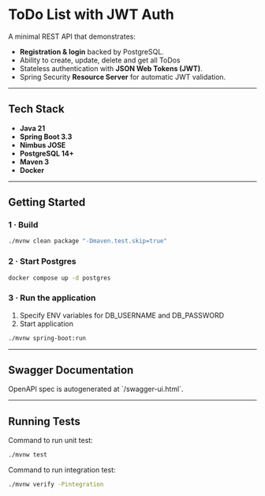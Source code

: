 # ToDo List with JWT Auth

A minimal REST API that demonstrates:

* **Registration & login** backed by PostgreSQL.
* Ability to create, update, delete and get all ToDos
* Stateless authentication with **JSON Web Tokens (JWT)**.
* Spring Security **Resource Server** for automatic JWT validation.
---

## Tech Stack

* **Java 21**
* **Spring Boot 3.3**
* **Nimbus JOSE**
* **PostgreSQL 14+**
* **Maven 3**
* **Docker**

---

## Getting Started

### 1 · Build

```bash
./mvnw clean package "-Dmaven.test.skip=true"
```

### 2 · Start Postgres

```bash
docker compose up -d postgres
```

### 3 · Run the application

1) Specify ENV variables for DB_USERNAME and DB_PASSWORD
2) Start application

```bash
./mvnw spring-boot:run
```
---

## Swagger Documentation

OpenAPI spec is autogenerated at \`/swagger-ui.html\`.

---

## Running Tests
Command to run unit test:
```bash
./mvnw test
````
Command to run integration test:
```bash
./mvnw verify -Pintegration
```